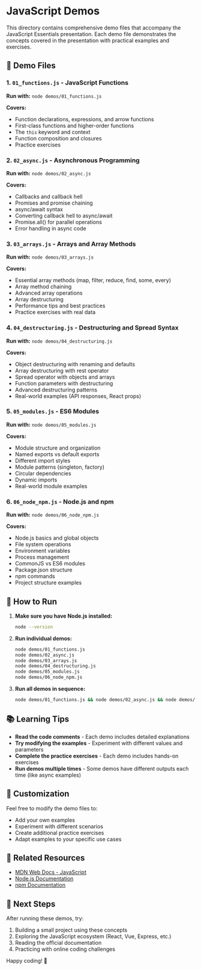 # JavaScript Demos

This directory contains comprehensive demo files that accompany the JavaScript Essentials presentation. Each demo file demonstrates the concepts covered in the presentation with practical examples and exercises.

## 📁 Demo Files

### 1. `01_functions.js` - JavaScript Functions

**Run with:** `node demos/01_functions.js`

**Covers:**

- Function declarations, expressions, and arrow functions
- First-class functions and higher-order functions
- The `this` keyword and context
- Function composition and closures
- Practice exercises

### 2. `02_async.js` - Asynchronous Programming

**Run with:** `node demos/02_async.js`

**Covers:**

- Callbacks and callback hell
- Promises and promise chaining
- async/await syntax
- Converting callback hell to async/await
- Promise.all() for parallel operations
- Error handling in async code

### 3. `03_arrays.js` - Arrays and Array Methods

**Run with:** `node demos/03_arrays.js`

**Covers:**

- Essential array methods (map, filter, reduce, find, some, every)
- Array method chaining
- Advanced array operations
- Array destructuring
- Performance tips and best practices
- Practice exercises with real data

### 4. `04_destructuring.js` - Destructuring and Spread Syntax

**Run with:** `node demos/04_destructuring.js`

**Covers:**

- Object destructuring with renaming and defaults
- Array destructuring with rest operator
- Spread operator with objects and arrays
- Function parameters with destructuring
- Advanced destructuring patterns
- Real-world examples (API responses, React props)

### 5. `05_modules.js` - ES6 Modules

**Run with:** `node demos/05_modules.js`

**Covers:**

- Module structure and organization
- Named exports vs default exports
- Different import styles
- Module patterns (singleton, factory)
- Circular dependencies
- Dynamic imports
- Real-world module examples

### 6. `06_node_npm.js` - Node.js and npm

**Run with:** `node demos/06_node_npm.js`

**Covers:**

- Node.js basics and global objects
- File system operations
- Environment variables
- Process management
- CommonJS vs ES6 modules
- Package.json structure
- npm commands
- Project structure examples

## 🚀 How to Run

1. **Make sure you have Node.js installed:**

   ```bash
   node --version
   ```

2. **Run individual demos:**

   ```bash
   node demos/01_functions.js
   node demos/02_async.js
   node demos/03_arrays.js
   node demos/04_destructuring.js
   node demos/05_modules.js
   node demos/06_node_npm.js
   ```

3. **Run all demos in sequence:**
   ```bash
   node demos/01_functions.js && node demos/02_async.js && node demos/03_arrays.js && node demos/04_destructuring.js && node demos/05_modules.js && node demos/06_node_npm.js
   ```

## 📚 Learning Tips

- **Read the code comments** - Each demo includes detailed explanations
- **Try modifying the examples** - Experiment with different values and parameters
- **Complete the practice exercises** - Each demo includes hands-on exercises
- **Run demos multiple times** - Some demos have different outputs each time (like async examples)

## 🔧 Customization

Feel free to modify the demo files to:

- Add your own examples
- Experiment with different scenarios
- Create additional practice exercises
- Adapt examples to your specific use cases

## 📖 Related Resources

- [MDN Web Docs - JavaScript](https://developer.mozilla.org/en-US/docs/Web/JavaScript)
- [Node.js Documentation](https://nodejs.org/en/docs/)
- [npm Documentation](https://docs.npmjs.com/)

## 🎯 Next Steps

After running these demos, try:

1. Building a small project using these concepts
2. Exploring the JavaScript ecosystem (React, Vue, Express, etc.)
3. Reading the official documentation
4. Practicing with online coding challenges

Happy coding! 🎉
